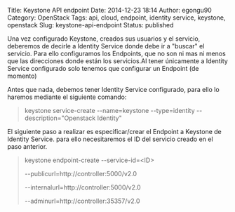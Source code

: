 Title: Keystone API endpoint
Date: 2014-12-23 18:14
Author: egongu90
Category: OpenStack
Tags: api, cloud, endpoint, identity service, keystone, openstack
Slug: keystone-api-endpoint
Status: published

Una vez configurado Keystone, creados sus usuarios y el servicio,
deberemos de decirle a Identity Service donde debe ir a "buscar" el
servicio. Para ello configuramos los Endpoints, que no son ni mas ni
menos que las direcciones donde están los servicios.Al tener únicamente
a Identity Service configurado solo tenemos que configurar un Endpoint
(de momento)

Antes que nada, debemos tener Identity Service configurado, para ello lo
haremos mediante el siguiente comando:

> keystone service-create --name=keystone --type=identity
> --description="Openstack Identity"

El siguiente paso a realizar es especificar/crear el Endpoint a Keystone
de Identity Service. para ello necesitaremos el ID del servicio creado
en el paso anterior.

> keystone endpoint-create --service-id=\<ID\>
>
> --publicurl=http://controller:5000/v2.0
>
> --internalurl=http://controller:5000/v2.0
>
> --adminurl=http://controller:35357/v2.0

 
